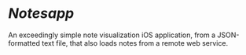 # *Notesapp*
An exceedingly simple note visualization iOS application, from a JSON-formatted text file, that also loads notes from a remote web service.
